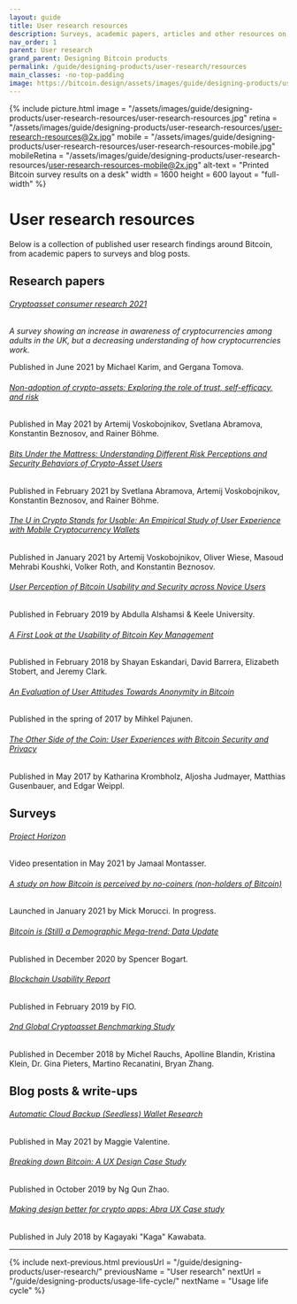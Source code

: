 ```yaml
---
layout: guide
title: User research resources
description: Surveys, academic papers, articles and other resources on Bitcoin user research.
nav_order: 1
parent: User research
grand_parent: Designing Bitcoin products
permalink: /guide/designing-products/user-research/resources
main_classes: -no-top-padding
image: https://bitcoin.design/assets/images/guide/designing-products/user-research-resources/user-research-resources-preview.jpg
---
```


<!--

Editor's notes

This page is a simple collection of user research references.
A useful future addition would be to add short summaries of each reference.

-->

{% include picture.html
   image = "/assets/images/guide/designing-products/user-research-resources/user-research-resources.jpg"
   retina = "/assets/images/guide/designing-products/user-research-resources/user-research-resources@2x.jpg"
   mobile = "/assets/images/guide/designing-products/user-research-resources/user-research-resources-mobile.jpg"
   mobileRetina = "/assets/images/guide/designing-products/user-research-resources/user-research-resources-mobile@2x.jpg"
   alt-text = "Printed Bitcoin survey results on a desk"
   width = 1600
   height = 600
   layout = "full-width"
%}

# User research resources

Below is a collection of published user research findings around Bitcoin, from academic papers to surveys and blog posts.

## Research papers

###### [Cryptoasset consumer research 2021](https://www.fca.org.uk/publications/research/research-note-cryptoasset-consumer-research-2021)

*A survey showing an increase in awareness of cryptocurrencies among adults in the UK, but a decreasing understanding of how cryptocurrencies work.*

Published in June 2021 by Michael Karim, and Gergana Tomova.

###### [Non-adoption of crypto-assets: Exploring the role of trust, self-efficacy, and risk](https://voskart.de/pdf/crypto_adoption.pdf)
Published in May 2021 by Artemij Voskobojnikov, Svetlana Abramova, Konstantin Beznosov, and Rainer Böhme.

###### [Bits Under the Mattress: Understanding Different Risk Perceptions and Security Behaviors of Crypto-Asset Users](https://voskart.de/pdf/bits_under_mattress.pdf)
Published in February 2021 by Svetlana Abramova, Artemij Voskobojnikov, Konstantin Beznosov, and Rainer Böhme.

###### [The U in Crypto Stands for Usable: An Empirical Study of User Experience with Mobile Cryptocurrency Wallets](https://voskart.de/pdf/u_in_crypto.pdf)
Published in January 2021 by Artemij Voskobojnikov, Oliver Wiese, Masoud Mehrabi Koushki, Volker Roth, and Konstantin Beznosov.

###### [User Perception of Bitcoin Usability and Security across Novice Users](https://www.researchgate.net/publication/331286661_User_Perception_of_Bitcoin_Usability_and_Security_across_Novice_Users)
Published in February 2019 by Abdulla Alshamsi & Keele University.

###### [A First Look at the Usability of Bitcoin Key Management](https://arxiv.org/pdf/1802.04351.pdf)
Published in February 2018 by Shayan Eskandari, David Barrera, Elizabeth Stobert, and Jeremy Clark.

###### [An Evaluation of User Attitudes Towards Anonymity in Bitcoin](https://www.diva-portal.org/smash/get/diva2:1141672/FULLTEXT01.pdf)
Published in the spring of 2017 by Mihkel Pajunen.

###### [The Other Side of the Coin: User Experiences with Bitcoin Security and Privacy](https://publications.sba-research.org/publications/TheOtherSideOfTheCoin_FC16preConf.pdf)
Published in May 2017 by Katharina Krombholz, Aljosha Judmayer, Matthias Gusenbauer, and Edgar Weippl.

## Surveys

###### [Project Horizon](https://youtu.be/oZkBU5H2WjY)
Video presentation in May 2021 by Jamaal Montasser.

<!--

###### [Bitcoin Core Usage Survey](https://achow101.com/2021/01/bitcoin-core-survey)
Launched in January 2021 by Andrew Chow. In progress.

-->

###### [A study on how Bitcoin is perceived by no-coiners (non-holders of Bitcoin)](https://github.com/MickMorucci/Bitcoin_perception)
Launched in January 2021 by Mick Morucci. In progress.

###### [Bitcoin is (Still) a Demographic Mega-trend: Data Update](https://medium.com/blockchain-capital-blog/bitcoin-is-still-a-demographic-mega-trend-data-update-c50df59a6cb3)
Published in December 2020 by Spencer Bogart.

###### [Blockchain Usability Report](https://fioprotocol.io/wp-content/themes/fio/build/files/blockchain-usability-report-2019.pdf)
Published in February 2019 by FIO.

###### [2nd Global Cryptoasset Benchmarking Study](https://www.jbs.cam.ac.uk/faculty-research/centres/alternative-finance/publications/2nd-global-cryptoasset-benchmark-study/#.X_1mxi1h1qs)
Published in December 2018 by Michel Rauchs, Apolline Blandin, Kristina Klein, Dr. Gina Pieters, Martino Recanatini, Bryan Zhang.

## Blog posts & write-ups

###### [Automatic Cloud Backup (Seedless) Wallet Research](https://docs.google.com/document/d/11KbQnor7kQPdzHKmycBLPwOKyVo3t99nUEQYpVsik_o/edit?usp=sharing)
Published in May 2021 by Maggie Valentine.

###### [Breaking down Bitcoin: A UX Design Case Study](https://medium.com/@ngqunzhao/breaking-down-bitcoin-a-ux-design-case-study-7fdefbe7e1b8)
Published in October 2019 by Ng Qun Zhao.

###### [Making design better for crypto apps: Abra UX Case study](https://medium.com/@kagakawa/abra-app-ux-case-study-2eb2a6e09c70)
Published in July 2018 by Kagayaki "Kaga" Kawabata.

---

{% include next-previous.html
   previousUrl = "/guide/designing-products/user-research/"
   previousName = "User research"
   nextUrl = "/guide/designing-products/usage-life-cycle/"
   nextName = "Usage life cycle"
%}
